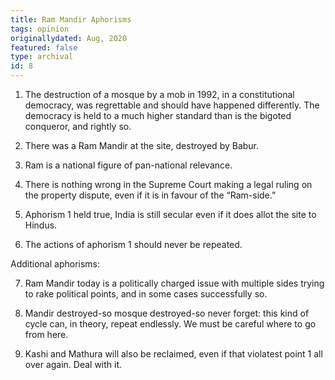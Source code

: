 ```yaml
---
title: Ram Mandir Aphorisms
tags: opinion
originallydated: Aug, 2020
featured: false
type: archival
id: 8
---
```


1. The destruction of a mosque by a mob in 1992, in a constitutional democracy, was regrettable and should have happened differently. The democracy is held to a much higher standard than is the bigoted conqueror, and rightly so.

2. There was a Ram Mandir at the site, destroyed by Babur.

3. Ram is a national figure of pan-national relevance.

4. There is nothing wrong in the Supreme Court making a legal ruling on the property dispute, even if it is in favour of the “Ram-side.”

5. Aphorism 1 held true, India is still secular even if it does allot the site to Hindus.

6. The actions of aphorism 1 should never be repeated.

Additional aphorisms:

7. Ram Mandir today is a politically charged issue with multiple sides trying to rake political points, and in some cases successfully so.

8. Mandir destroyed-so mosque destroyed-so never forget: this kind of cycle can, in theory, repeat endlessly. We must be careful where to go from here.

9. Kashi and Mathura will also be reclaimed, even if that violatest point 1 all over again. Deal with it.